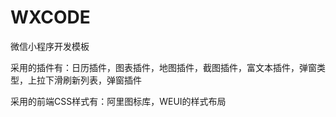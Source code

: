 # WXCODE
微信小程序开发模板

采用的插件有：日历插件，图表插件，地图插件，截图插件，富文本插件，弹窗类型，上拉下滑刷新列表，弹窗插件

采用的前端CSS样式有：阿里图标库，WEUI的样式布局

